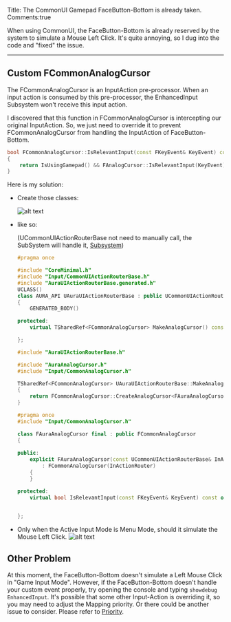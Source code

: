 Title: The CommonUI Gamepad FaceButton-Bottom is already taken.
Comments:true

When using CommonUI, the FaceButton-Bottom is already reserved by the system to simulate a Mouse Left Click. It's quite annoying, so I dug into the code and "fixed" the issue.

---

## Custom FCommonAnalogCursor

The FCommonAnalogCursor is an InputAction pre-processor. When an input action is consumed by this pre-processor, the EnhancedInput Subsystem won't receive this input action.

I discovered that this function in FCommonAnalogCursor is intercepting our original InputAction. So, we just need to override it to prevent FCommonAnalogCursor from handling the InputAction of FaceButton-Bottom.


```cpp title='FCommonAnalogCursor.cpp'
bool FCommonAnalogCursor::IsRelevantInput(const FKeyEvent& KeyEvent) const
{
	return IsUsingGamepad() && FAnalogCursor::IsRelevantInput(KeyEvent) && (IsGameViewportInFocusPathWithoutCapture() || (KeyEvent.GetKey() == EKeys::Virtual_Accept && CanReleaseMouseCapture()));
}
```

Here is my solution: 

- Create those classes:

    ![alt text](../../assets/images/07CustomAnalogCursor_image-1.png)

- like so:

    (UCommonUIActionRouterBase not need to manually call, the SubSystem will handle it, [Subsystem](../../Basic/C++/USubSystem.md))

    ```cpp title='UAuraUIActionRouterBase'
    #pragma once

    #include "CoreMinimal.h"
    #include "Input/CommonUIActionRouterBase.h"
    #include "AuraUIActionRouterBase.generated.h"
    UCLASS()
    class AURA_API UAuraUIActionRouterBase : public UCommonUIActionRouterBase
    {
        GENERATED_BODY()

    protected:
        virtual TSharedRef<FCommonAnalogCursor> MakeAnalogCursor() const override;

    };

    #include "AuraUIActionRouterBase.h"

    #include "AuraAnalogCursor.h"
    #include "Input/CommonAnalogCursor.h"

    TSharedRef<FCommonAnalogCursor> UAuraUIActionRouterBase::MakeAnalogCursor() const
    {
        return FCommonAnalogCursor::CreateAnalogCursor<FAuraAnalogCursor>(*this);
    }

    ```

    ```cpp title='FAuraAnalogCursor.h'
    #pragma once
    #include "Input/CommonAnalogCursor.h"

    class FAuraAnalogCursor final : public FCommonAnalogCursor
    {
        
    public:
        explicit FAuraAnalogCursor(const UCommonUIActionRouterBase& InActionRouter)
            : FCommonAnalogCursor(InActionRouter)
        {
        }

    protected:
        virtual bool IsRelevantInput(const FKeyEvent& KeyEvent) const override;

        
    };

    ```

- Only when the Active Input Mode is Menu Mode, should it simulate the Mouse Left Click.
    ![alt text](../../assets/images/07CustomAnalogCursor_image.png)


## Other Problem

At this moment, the FaceButton-Bottom doesn't simulate a Left Mouse Click in "Game Input Mode". However, if the FaceButton-Bottom doesn't handle your custom event properly, try opening the console and typing `showdebug EnhancedInput`. It's possible that some other Input-Action is overriding it, so you may need to adjust the Mapping priority. Or there could be another issue to consider. Please refer to [Priority](./01EnhancedInput.md/#commonui).